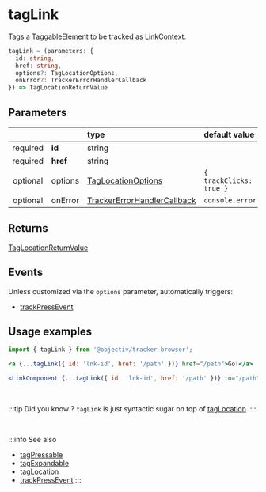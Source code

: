 # tagLink

Tags a [TaggableElement](/tracking/browser/api-reference/definitions/TaggableElement.md) to be tracked as [LinkContext](/taxonomy/reference/location-contexts/LinkContext.md).

```typescript
tagLink = (parameters: {
  id: string,
  href: string,
  options?: TagLocationOptions,
  onError?: TrackerErrorHandlerCallback
}) => TagLocationReturnValue
```

## Parameters
|          |          | type                                                                                              | default value
| :-:      | :--      | :--                                                                                               | :--           
| required | **id**   | string                                                                                            |
| required | **href** | string                                                                                            |
| optional | options  | [TagLocationOptions](/tracking/browser/api-reference/definitions/TagLocationOptions.md)                   | `{ trackClicks: true }`
| optional | onError  | [TrackerErrorHandlerCallback](/tracking/browser/api-reference/definitions/TrackerErrorHandlerCallback.md) | `console.error`

## Returns
[TagLocationReturnValue](/tracking/browser/api-reference/definitions/TagLocationReturnValue.md)

## Events
Unless customized via the `options` parameter, automatically triggers:

- [trackPressEvent](/tracking/browser/api-reference/eventTrackers/trackPressEvent.md)

## Usage examples

```jsx
import { tagLink } from '@objectiv/tracker-browser';
```

```jsx
<a {...tagLink({ id: 'lnk-id', href: '/path' })} href="/path">Go!</a>
```

```jsx
<LinkComponent {...tagLink({ id: 'lnk-id', href: '/path' })} to="/path">Go!</LinkComponent>
```

<br />

:::tip Did you know ?
`tagLink` is just syntactic sugar on top of [tagLocation](/tracking/browser/api-reference/locationTaggers/tagLocation.md).
:::

<br />


:::info See also
- [tagPressable](/tracking/browser/api-reference/locationTaggers/tagPressable.md)
- [tagExpandable](/tracking/browser/api-reference/locationTaggers/tagExpandable.md)
- [tagLocation](/tracking/browser/api-reference/locationTaggers/tagLocation.md)
- [trackPressEvent](/tracking/browser/api-reference/eventTrackers/trackPressEvent.md)
:::
